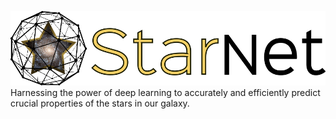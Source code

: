 ![alt text](https://github.com/Spiffical/StarNet/blob/master/full_logo.png "StarNet")
Harnessing the power of deep learning to accurately and efficiently predict crucial properties of the stars in our galaxy.

